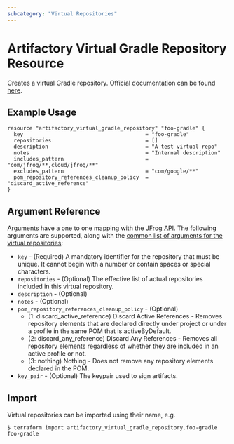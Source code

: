 ```yaml
---
subcategory: "Virtual Repositories"
---
```

# Artifactory Virtual Gradle Repository Resource

Creates a virtual Gradle repository.
Official documentation can be found [here](https://jfrog.com/blog/how-to-set-up-a-private-remote-and-virtual-maven-gradle-registry/).

## Example Usage

```hcl
resource "artifactory_virtual_gradle_repository" "foo-gradle" {
  key                                       = "foo-gradle"
  repositories                              = []
  description                               = "A test virtual repo"
  notes                                     = "Internal description"
  includes_pattern                          = "com/jfrog/**,cloud/jfrog/**"
  excludes_pattern                          = "com/google/**"
  pom_repository_references_cleanup_policy  = "discard_active_reference"
}
```

## Argument Reference

Arguments have a one to one mapping with the [JFrog API](https://www.jfrog.com/confluence/display/RTF/Repository+Configuration+JSON). 
The following arguments are supported, along with the [common list of arguments for the virtual repositories](virtual.md):

* `key` - (Required) A mandatory identifier for the repository that must be unique. It cannot begin with a number or
  contain spaces or special characters.
* `repositories` - (Optional) The effective list of actual repositories included in this virtual repository.
* `description` - (Optional)
* `notes` - (Optional)
* `pom_repository_references_cleanup_policy` - (Optional)
  - (1: discard_active_reference) Discard Active References - Removes repository elements that are declared directly under project or under a profile in the same POM that is activeByDefault.
  - (2: discard_any_reference) Discard Any References - Removes all repository elements regardless of whether they are included in an active profile or not.
  - (3: nothing) Nothing - Does not remove any repository elements declared in the POM.
* `key_pair` - (Optional) The keypair used to sign artifacts.

## Import

Virtual repositories can be imported using their name, e.g.

```
$ terraform import artifactory_virtual_gradle_repository.foo-gradle foo-gradle
```
